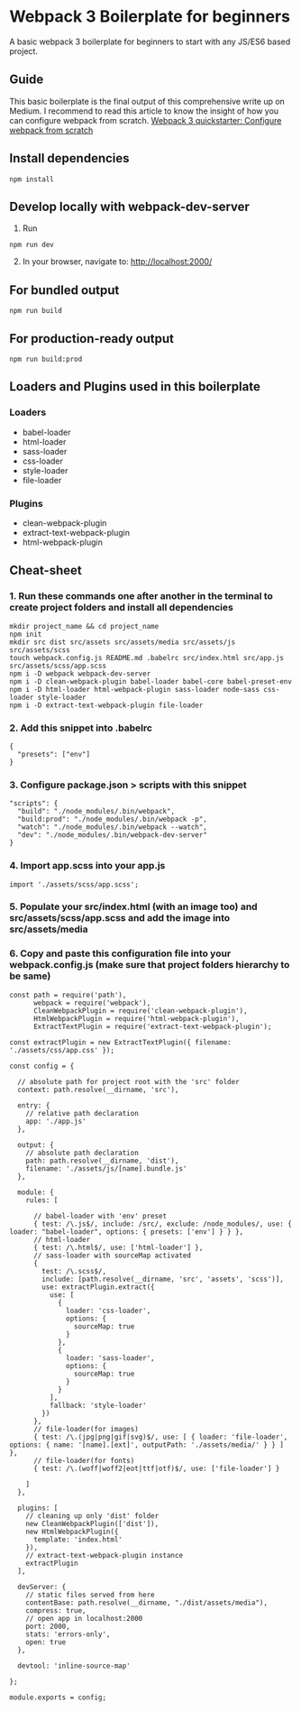 # Webpack 3 Boilerplate for beginners
A basic webpack 3 boilerplate for beginners to start with any JS/ES6 based project.
<br>
## Guide
This basic boilerplate is the final output of this comprehensive write up on Medium. I recommend to read this article to know the insight of how you can configure webpack from scratch.
[Webpack 3 quickstarter: Configure webpack from scratch](https://medium.com/@nirjhor123/webpack-3-quickstarter-configure-webpack-from-scratch-30a6c394038a)
<br>
## Install dependencies

```
npm install
```


## Develop locally with webpack-dev-server
1. Run

```
npm run dev
```

2. In your browser, navigate to: [http://localhost:2000/](http://localhost:2000/)
## For bundled output

```
npm run build
```

## For production-ready output

```
npm run build:prod
```
 
## Loaders and Plugins used in this boilerplate

### Loaders
* babel-loader
* html-loader
* sass-loader
* css-loader
* style-loader
* file-loader

### Plugins
* clean-webpack-plugin
* extract-text-webpack-plugin
* html-webpack-plugin

## Cheat-sheet

### 1. Run these commands one after another in the terminal to create project folders and install all dependencies

```
mkdir project_name && cd project_name
npm init
mkdir src dist src/assets src/assets/media src/assets/js src/assets/scss
touch webpack.config.js README.md .babelrc src/index.html src/app.js src/assets/scss/app.scss
npm i -D webpack webpack-dev-server  
npm i -D clean-webpack-plugin babel-loader babel-core babel-preset-env 
npm i -D html-loader html-webpack-plugin sass-loader node-sass css-loader style-loader  
npm i -D extract-text-webpack-plugin file-loader
```

### 2. Add this snippet into .babelrc

```
{
  "presets": ["env"]
}
```

### 3. Configure package.json > scripts with this snippet

```
"scripts": {
  "build": "./node_modules/.bin/webpack",
  "build:prod": "./node_modules/.bin/webpack -p",
  "watch": "./node_modules/.bin/webpack --watch",
  "dev": "./node_modules/.bin/webpack-dev-server"
}
```

### 4. Import app.scss into your app.js

```
import './assets/scss/app.scss';
```

### 5. Populate your src/index.html (with an image too) and src/assets/scss/app.scss and add the image into src/assets/media

### 6. Copy and paste this configuration file into your webpack.config.js (make sure that project folders hierarchy to be same)

```
const path = require('path'),
      webpack = require('webpack'),
      CleanWebpackPlugin = require('clean-webpack-plugin'),
      HtmlWebpackPlugin = require('html-webpack-plugin'),
      ExtractTextPlugin = require('extract-text-webpack-plugin');

const extractPlugin = new ExtractTextPlugin({ filename: './assets/css/app.css' });

const config = {

  // absolute path for project root with the 'src' folder
  context: path.resolve(__dirname, 'src'),

  entry: {
    // relative path declaration
    app: './app.js'
  },

  output: {
    // absolute path declaration
    path: path.resolve(__dirname, 'dist'),
    filename: './assets/js/[name].bundle.js'
  },

  module: {
    rules: [

      // babel-loader with 'env' preset
      { test: /\.js$/, include: /src/, exclude: /node_modules/, use: { loader: "babel-loader", options: { presets: ['env'] } } },
      // html-loader
      { test: /\.html$/, use: ['html-loader'] },
      // sass-loader with sourceMap activated
      {
        test: /\.scss$/,
        include: [path.resolve(__dirname, 'src', 'assets', 'scss')],
        use: extractPlugin.extract({
          use: [
            {
              loader: 'css-loader',
              options: {
                sourceMap: true
              }
            },
            {
              loader: 'sass-loader',
              options: {
                sourceMap: true
              }
            }
          ],
          fallback: 'style-loader'
        })
      },
      // file-loader(for images)
      { test: /\.(jpg|png|gif|svg)$/, use: [ { loader: 'file-loader', options: { name: '[name].[ext]', outputPath: './assets/media/' } } ] },
      // file-loader(for fonts)
      { test: /\.(woff|woff2|eot|ttf|otf)$/, use: ['file-loader'] }

    ]
  },

  plugins: [
    // cleaning up only 'dist' folder
    new CleanWebpackPlugin(['dist']),
    new HtmlWebpackPlugin({
      template: 'index.html'
    }),
    // extract-text-webpack-plugin instance
    extractPlugin
  ],

  devServer: {
    // static files served from here
    contentBase: path.resolve(__dirname, "./dist/assets/media"),
    compress: true,
    // open app in localhost:2000
    port: 2000,
    stats: 'errors-only',
    open: true
  },

  devtool: 'inline-source-map'

};

module.exports = config;
```
